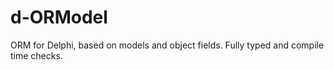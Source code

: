 d-ORModel
=========

ORM for Delphi, based on models and object fields. Fully typed and compile time checks.
